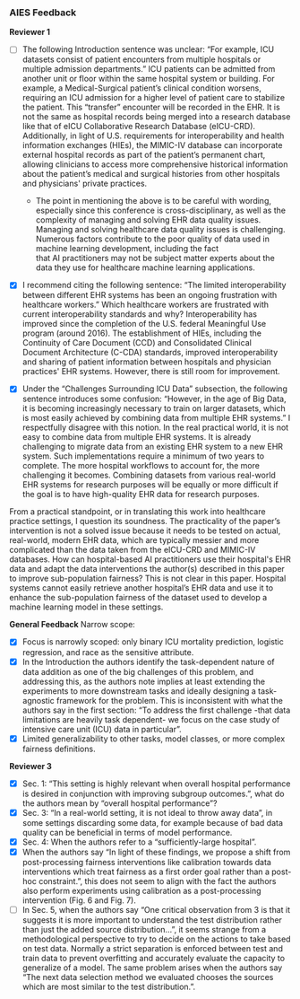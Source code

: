### AIES Feedback

**Reviewer 1**
- [ ] The following Introduction sentence was unclear: “For example, ICU datasets consist of patient encounters from multiple hospitals or multiple admission departments.” ICU patients can be admitted from another unit or floor within the same hospital system or building. For example, a Medical-Surgical patient’s clinical condition worsens, requiring an ICU admission for a higher level of patient care to stabilize the patient. This “transfer” encounter will be recorded in the EHR. It is not the same as hospital records being merged into a research database like that of eICU Collaborative Research Database (eICU-CRD). Additionally, in light of U.S. requirements for interoperability and health information exchanges (HIEs), the MIMIC-IV database can incorporate external hospital records as part of the patient’s permanent chart, allowing clinicians to access more comprehensive historical information about the patient’s medical and surgical histories from other hospitals and physicians' private practices. 
	- The point in mentioning the above is to be careful with wording, especially since this conference is cross-disciplinary, as well as the complexity of managing and solving EHR data quality issues. Managing and solving healthcare data quality issues is challenging. Numerous factors contribute to the poor quality of data used in machine learning development, including the fact that AI practitioners may not be subject matter experts about the data they use for healthcare machine learning applications.   
  
- [x] I recommend citing the following sentence: “The limited interoperability between different EHR systems has been an ongoing frustration with healthcare workers.” Which healthcare workers are frustrated with current interoperability standards and why? Interoperability has improved since the completion of the U.S. federal Meaningful Use program (around 2016). The establishment of HIEs, including the Continuity of Care Document (CCD) and Consolidated Clinical Document Architecture (C-CDA) standards, improved interoperability and sharing of patient information between hospitals and physician practices' EHR systems. However, there is still room for improvement.  
- [x] Under the “Challenges Surrounding ICU Data” subsection, the following sentence introduces some confusion: “However, in the age of Big Data, it is becoming increasingly necessary to train on larger datasets, which is most easily achieved by combining data from multiple EHR systems.” I respectfully disagree with this notion. In the real practical world, it is not easy to combine data from multiple EHR systems. It is already challenging to migrate data from an existing EHR system to a new EHR system. Such implementations require a minimum of two years to complete. The more hospital workflows to account for, the more challenging it becomes. Combining datasets from various real-world EHR systems for research purposes will be equally or more difficult if the goal is to have high-quality EHR data for research purposes.

From a practical standpoint, or in translating this work into healthcare practice settings, I question its soundness. The practicality of the paper’s intervention is not a solved issue because it needs to be tested on actual, real-world, modern EHR data, which are typically messier and more complicated than the data taken from the eICU-CRD and MIMIC-IV databases. How can hospital-based AI practitioners use their hospital's EHR data and adapt the data interventions the author(s) described in this paper to improve sub-population fairness? This is not clear in this paper. Hospital systems cannot easily retrieve another hospital’s EHR data and use it to enhance the sub-population fairness of the dataset used to develop a machine learning model in these settings.

**General Feedback**
Narrow scope:
- [x] Focus is narrowly scoped: only binary ICU mortality prediction, logistic regression, and race as the sensitive attribute.  
- [x] In the Introduction the authors identify the task-dependent nature of data addition as one of the big challenges of this problem, and addressing this, as the authors note implies at least extending the experiments to more downstream tasks and ideally designing a task-agnostic framework for the problem. This is inconsistent with what the authors say in the first section: “To address the first challenge -that data limitations are heavily task dependent- we focus on the case study of intensive care unit (ICU) data in particular”.
- [x] Limited generalizability to other tasks, model classes, or more complex fairness definitions.

**Reviewer 3**
- [x] Sec. 1: “This setting is highly relevant when overall hospital performance is desired in conjunction with improving subgroup outcomes.”, what do the authors mean by “overall hospital performance”?  
- [x] Sec. 3: “In a real-world setting, it is not ideal to throw away data”, in some settings discarding some data, for example because of bad data quality can be beneficial in terms of model performance.
- [x] Sec. 4: When the authors refer to a “sufficiently-large hospital”.
- [x] When the authors say “In light of these findings, we propose a shift from post-processing fairness interventions like calibration towards data interventions which treat fairness as a first order goal rather than a post-hoc constraint.”, this does not seem to align with the fact the authors also perform experiments using calibration as a post-processing intervention (Fig. 6 and Fig. 7).
- [ ] In Sec. 5, when the authors say “One critical observation from 3 is that it suggests it is more important to understand the test distribution rather than just the added source distribution...”, it seems strange from a methodological perspective to try to decide on the actions to take based on test data. Normally a strict separation is enforced between test and train data to prevent overfitting and accurately evaluate the capacity to generalize of a model. The same problem arises when the authors say “The next data selection method we evaluated chooses the sources which are most similar to the test distribution.”.
